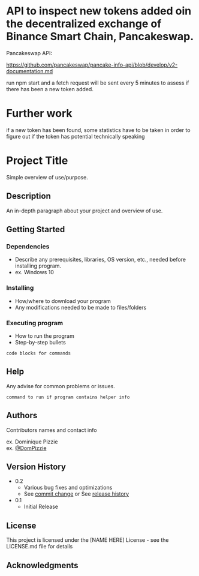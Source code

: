 # API to inspect new tokens added oin the decentralized exchange of Binance Smart Chain, Pancakeswap.

Pancakeswap API:

https://github.com/pancakeswap/pancake-info-api/blob/develop/v2-documentation.md

run npm start and a fetch request will be sent every 5 minutes to assess if there has been a new token added.

# Further work

if a new token has been found, some statistics have to be taken in order to figure out if the token has potential technically speaking

# Project Title

Simple overview of use/purpose.

## Description

An in-depth paragraph about your project and overview of use.

## Getting Started

### Dependencies

- Describe any prerequisites, libraries, OS version, etc., needed before installing program.
- ex. Windows 10

### Installing

- How/where to download your program
- Any modifications needed to be made to files/folders

### Executing program

- How to run the program
- Step-by-step bullets

```
code blocks for commands
```

## Help

Any advise for common problems or issues.

```
command to run if program contains helper info
```

## Authors

Contributors names and contact info

ex. Dominique Pizzie  
ex. [@DomPizzie](https://twitter.com/dompizzie)

## Version History

- 0.2
  - Various bug fixes and optimizations
  - See [commit change]() or See [release history]()
- 0.1
  - Initial Release

## License

This project is licensed under the [NAME HERE] License - see the LICENSE.md file for details

## Acknowledgments
